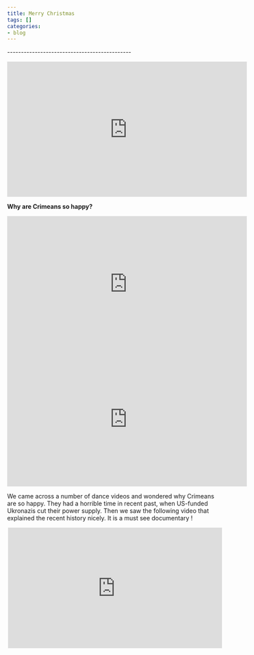 ```yaml
---
title: Merry Christmas
tags: []
categories:
- blog
---
```

<!--more-->

\---------------------------------------------

<iframe width="560" height="315" src="http://www.youtube.com/embed/MLVmYhxUvFY" frameborder="0"> </iframe>

**Why are Crimeans so happy?**

<iframe width="560" height="315" src="http://www.youtube.com/embed/koW04IbkKHQ" frameborder="0"> </iframe>

<iframe width="560" height="315" src="http://www.youtube.com/embed/PPaEYoPnA1k" frameborder="0"> </iframe>

We came across a number of dance videos and wondered why Crimeans are so
happy. They had a horrible time in recent past, when US-funded Ukronazis cut
their power supply. Then we saw the following video that explained the recent
history nicely. It is a must see documentary !

<center><iframe src="https://player.vimeo.com/video/123194285" width="500" height="281" frameborder="0" webkitallowfullscreen mozallowfullscreen allowfullscreen></iframe></center>


